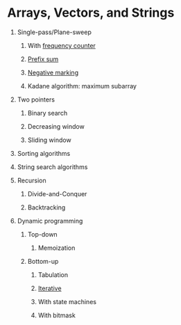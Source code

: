 # Arrays, Vectors, and Strings

1. Single-pass/Plane-sweep
   
   1. With [frequency counter](src/frequency_counter.cpp)

   2. [Prefix sum](src/prefix_sum.cpp)

   3. [Negative marking](src/negative_marking.cpp)

   4. Kadane algorithm: maximum subarray

2. Two pointers

   1. Binary search

   2. Decreasing window

   3. Sliding window

3. Sorting algorithms

4. String search algorithms

5. Recursion

   1. Divide-and-Conquer

   2. Backtracking

6. Dynamic programming

   1. Top-down

      1. Memoization

   2. Bottom-up
   
      1. Tabulation

      2. [Iterative](src/dp_iterative.cpp)

      3. With state machines

      4. With bitmask
